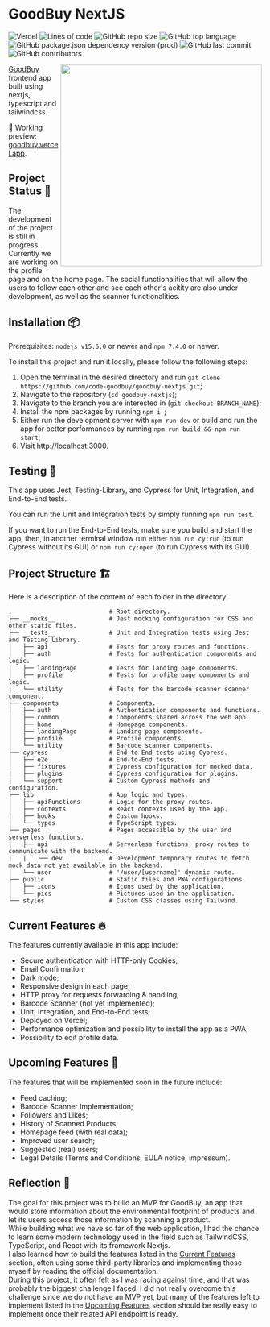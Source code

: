 # GoodBuy NextJS

![Vercel](http://therealsujitk-vercel-badge.vercel.app/?app=goodbuy)
![Lines of code](https://img.shields.io/tokei/lines/github/code-goodbuy/goodbuy-nextjs)
![GitHub repo size](https://img.shields.io/github/repo-size/code-goodbuy/goodbuy-nextjs)
![GitHub top language](https://img.shields.io/github/languages/top/code-goodbuy/goodbuy-nextjs)
![GitHub package.json dependency version (prod)](https://img.shields.io/github/package-json/dependency-version/code-goodbuy/goodbuy-nextjs/next)
![GitHub last commit](https://img.shields.io/github/last-commit/code-goodbuy/goodbuy-nextjs)
![GitHub contributors](https://img.shields.io/github/contributors/code-goodbuy/goodbuy-nextjs)

<img src="https://i.postimg.cc/G3XWbdwc/favicon-1024x1024.png" align="right" width="400"/>

[GoodBuy](https://github.com/code-goodbuy/goodbuy-nodejs) frontend app built using nextjs, typescript and tailwindcss.

🚀 Working preview: [goodbuy.vercel.app](https://goodbuy.vercel.app).

## Project Status 🚧

The development of the project is still in progress. Currently we are working on the profile page and on the home page. The social functionalities that will allow the users to follow each other and see each other's acitity are also under development, as well as the scanner functionalities.

## Installation 📦

Prerequisites: `nodejs v15.6.0` or newer and `npm 7.4.0` or newer.

To install this project and run it locally, please follow the following steps:

1. Open the terminal in the desired directory and run `git clone https://github.com/code-goodbuy/goodbuy-nextjs.git`;
2. Navigate to the repository (`cd goodbuy-nextjs`);
3. Navigate to the branch you are interested in (`git checkout BRANCH_NAME`);
4. Install the npm packages by running `npm i `;
5. Either run the development server with `npm run dev` or build and run the app for better performances by running `npm run build && npm run start`;
6. Visit http://localhost:3000.

## Testing 🧪

This app uses Jest, Testing-Library, and Cypress for Unit, Integration, and End-to-End tests.

You can run the Unit and Integration tests by simply running `npm run test`.

If you want to run the End-to-End tests, make sure you build and start the app, then, in another terminal window run either `npm run cy:run` (to run Cypress without its GUI) or `npm run cy:open` (to run Cypress with its GUI).

## Project Structure 🏗

Here is a description of the content of each folder in the directory:

```
.                           # Root directory.
├── __mocks__               # Jest mocking configuration for CSS and other static files.
├── __tests__               # Unit and Integration tests using Jest and Testing Library.
│   ├── api                 # Tests for proxy routes and functions.
│   ├── auth                # Tests for authentication components and logic.
│   ├── landingPage         # Tests for landing page components.
│   ├── profile             # Tests for profile page components and logic.
│   └── utility             # Tests for the barcode scanner scanner component.
├── components              # Components.
|   ├── auth                # Authentication components and functions.
│   ├── common              # Components shared across the web app.
│   ├── home                # Homepage components.
│   ├── landingPage         # Landing page components.
│   ├── profile             # Profile components.
│   └── utility             # Barcode scanner components.
├── cypress                 # End-to-End tests using Cypress.
│   ├── e2e                 # End-to-End tests.
│   ├── fixtures            # Cypress configuration for mocked data.
|   ├── plugins             # Cypress configuration for plugins.
│   └── support             # Custom Cypress methods and configuration.
├── lib                     # App logic and types.
│   ├── apiFunctions        # Logic for the proxy routes.
│   ├── contexts            # React contexts used by the app.
|   ├── hooks               # Custom hooks.
│   └── types               # TypeScript types.
├── pages                   # Pages accessible by the user and serverless functions.
│   ├── api                 # Serverless functions, proxy routes to communicate with the backend.
|   |   └── dev             # Development temporary routes to fetch mock data not yet available in the backend.
│   └── user                # '/user/[username]' dynamic route.
├── public                  # Static files and PWA configurations.
│   ├── icons               # Icons used by the application.
│   └── pics                # Pictures used in the application.
└── styles                  # Custom CSS classes using Tailwind.
```

## Current Features 🔥

The features currently available in this app include:

- Secure authentication with HTTP-only Cookies;
- Email Confirmation;
- Dark mode;
- Responsive design in each page;
- HTTP proxy for requests forwarding & handling;
- Barcode Scanner (not yet implemented);
- Unit, Integration, and End-to-End tests;
- Deployed on Vercel;
- Performance optimization and possibility to install the app as a PWA;
- Possibility to edit profile data.

## Upcoming Features 🔮

The features that will be implemented soon in the future include:

- Feed caching;
- Barcode Scanner Implementation;
- Followers and Likes;
- History of Scanned Products;
- Homepage feed (with real data);
- Improved user search;
- Suggested (real) users;
- Legal Details (Terms and Conditions, EULA notice, impressum).

## Reflection 💭

The goal for this project was to build an MVP for GoodBuy, an app that would store information about the environmental footprint of products and let its users access those information by scanning a product.<br/>
While building what we have so far of the web application, I had the chance to learn some modern technology used in the field such as TailwindCSS, TypeScript, and React with its framework Nextjs.<br/>
I also learned how to build the features listed in the [Current Features](https://github.com/code-goodbuy/goodbuy-nextjs/tree/profile#current-features-) section, often using some third-party libraries and implementing those myself by reading the official documentation.<br/>
During this project, it often felt as I was racing against time, and that was probably the biggest challenge I faced. I did not really overcome this challenge since we do not have an MVP yet, but many of the features left to implement listed in the [Upcoming Features](https://github.com/code-goodbuy/goodbuy-nextjs/tree/profile#upcoming-features-) section should be really easy to implement once their related API endpoint is ready.<br/>
